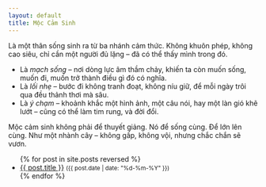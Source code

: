 ```yaml
---
layout: default
title: Mộc Cảm Sinh
---
```


Là một thân sống sinh ra từ ba nhánh cảm thức. Không khuôn phép, không cao siêu, chỉ cần một người đủ lặng – đã có thể thấy mình trong đó.

- Là *mạch sống* – nơi dòng lực âm thầm chảy, khiến ta còn muốn sống, muốn đi, muốn trở thành điều gì đó có nghĩa.
- Là *lối nhẹ* – bước đi không tranh đoạt, không níu giữ, để mỗi ngày trôi qua đều thảnh thơi mà sâu.
- Là *ý chạm* – khoảnh khắc một hình ảnh, một câu nói, hay một làn gió khẽ lướt – cũng có thể làm tim rung, và đời đổi.

Mộc cảm sinh không phải để thuyết giảng.
Nó để sống cùng. Để lớn lên cùng. Như một nhành cây – không gấp, không vội, nhưng chắc chắn sẽ vươn.

<ul>
  {% for post in site.posts reversed %}
    <li>
      <a href="{{ post.url | relative_url }}">{{ post.title }}</a> <small>({{ post.date | date: "%d-%m-%Y" }})</small>
    </li>
  {% endfor %}
</ul>